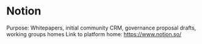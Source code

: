 # Notion

Purpose: Whitepapers, initial community CRM, governance proposal drafts, working groups homes
Link to platform home: https://www.notion.so/